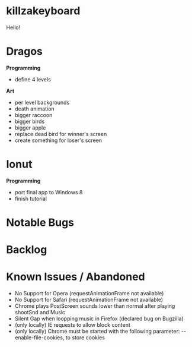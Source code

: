 killzakeyboard
======
Hello!


Dragos
======

**Programming**
- define 4 levels

**Art**
- per level backgrounds
- death animation
- bigger raccoon
- bigger birds
- bigger apple
- replace dead bird for winner's screen
- create something for loser's screen

Ionut
=====

**Programming**
- port final app to Windows 8
- finish tutorial

Notable Bugs
=====

Backlog
=====

Known Issues / Abandoned
=====
- No Support for Opera (requestAnimationFrame not available)
- No Support for Safari (requestAnimationFrame not available)
- Chrome plays PostScreen sounds lower than normal after playing shootSnd and Music
- Silent Gap when loopping music in Firefox (declared bug on Bugzilla)
- (only locally) IE requests to allow block content
- (only locally) Chrome must be started with the following parameter: --enable-file-cookies, to store cookies
